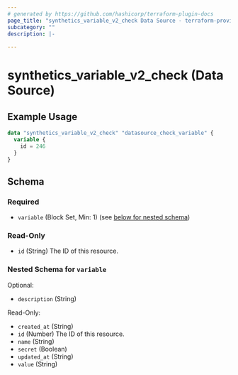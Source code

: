 ```yaml
---
# generated by https://github.com/hashicorp/terraform-plugin-docs
page_title: "synthetics_variable_v2_check Data Source - terraform-provider-synthetics"
subcategory: ""
description: |-
  
---
```


# synthetics_variable_v2_check (Data Source)



## Example Usage

```terraform
data "synthetics_variable_v2_check" "datasource_check_variable" {
  variable {
    id = 246
  }
}
```

<!-- schema generated by tfplugindocs -->
## Schema

### Required

- `variable` (Block Set, Min: 1) (see [below for nested schema](#nestedblock--variable))

### Read-Only

- `id` (String) The ID of this resource.

<a id="nestedblock--variable"></a>
### Nested Schema for `variable`

Optional:

- `description` (String)

Read-Only:

- `created_at` (String)
- `id` (Number) The ID of this resource.
- `name` (String)
- `secret` (Boolean)
- `updated_at` (String)
- `value` (String)


